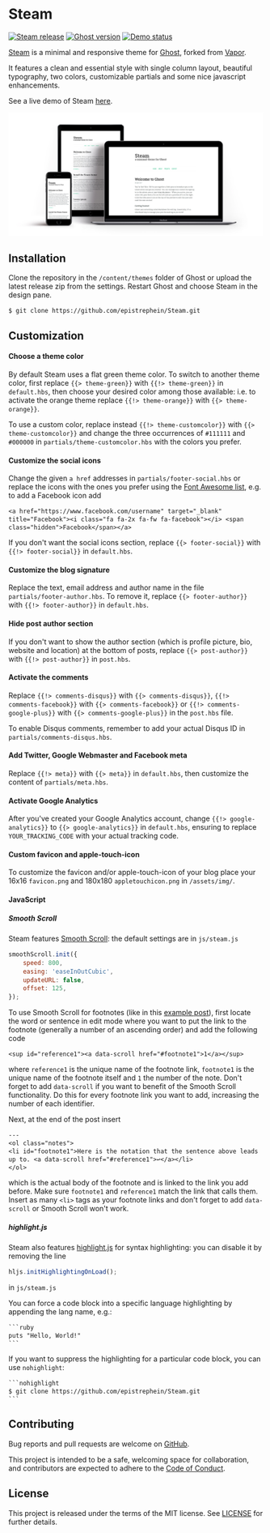 # Steam
[![Steam release](https://img.shields.io/github/release/epistrephein/Steam.svg?style=flat-square)](https://github.com/epistrephein/Steam/releases/latest)
[![Ghost version](https://img.shields.io/badge/ghost-v1.x-brightgreen.svg?style=flat-square)](https://github.com/TryGhost/Ghost)
[![Demo status](https://img.shields.io/website-online-offline-brightgreen-red/https/dev.epistrephe.in/steam.svg?label=demo&style=flat-square)](https://dev.epistrephe.in/steam)

[Steam](https://github.com/epistrephein/Steam) is a minimal and responsive theme for [Ghost](http://ghost.org/), forked from [Vapor](https://github.com/sethlilly/Vapor).

It features a clean and essential style with single column layout, beautiful typography, two colors, customizable partials and some nice javascript enhancements.

See a live demo of Steam [here](https://dev.epistrephe.in/steam).

[![Steam showcase](assets/screenshots/showcase-responsive.jpg)](https://dev.epistrephe.in/steam)

## Installation
Clone the repository in the `/content/themes` folder of Ghost or upload the latest release zip from the settings. Restart Ghost and choose Steam in the design pane.

    $ git clone https://github.com/epistrephein/Steam.git

## Customization

#### Choose a theme color
By default Steam uses a flat green theme color.
To switch to another theme color, first replace `{{> theme-green}}` with `{{!> theme-green}}` in `default.hbs`, then choose your desired color among those available: i.e. to activate the orange theme replace `{{!> theme-orange}}` with `{{> theme-orange}}`.

To use a custom color, replace instead `{{!> theme-customcolor}}` with `{{> theme-customcolor}}` and change the three occurrences of `#111111` and `#000000` in `partials/theme-customcolor.hbs` with the colors you prefer.

#### Customize the social icons
Change the given `a href` addresses in `partials/footer-social.hbs` or replace the icons with the ones you prefer using the [Font Awesome list](http://fortawesome.github.io/Font-Awesome/icons/), e.g. to add a Facebook icon add

    <a href="https://www.facebook.com/username" target="_blank" title="Facebook"><i class="fa fa-2x fa-fw fa-facebook"></i> <span class="hidden">Facebook</span></a>

If you don't want the social icons section, replace `{{> footer-social}}` with `{{!> footer-social}}` in `default.hbs`.

#### Customize the blog signature
Replace the text, email address and author name in the file `partials/footer-author.hbs`.
To remove it, replace `{{> footer-author}}` with `{{!> footer-author}}` in `default.hbs`.

#### Hide post author section
If you don't want to show the author section (which is profile picture, bio, website and location) at the bottom of posts, replace `{{> post-author}}` with `{{!> post-author}}` in `post.hbs`.

#### Activate the comments
Replace `{{!> comments-disqus}}` with `{{> comments-disqus}}`, `{{!> comments-facebook}}` with `{{> comments-facebook}}` or `{{!> comments-google-plus}}` with `{{> comments-google-plus}}` in the `post.hbs` file.

To enable Disqus comments, remember to add your actual Disqus ID in `partials/comments-disqus.hbs`.

#### Add Twitter, Google Webmaster and Facebook meta
Replace `{{!> meta}}` with `{{> meta}}` in `default.hbs`, then customize the content of `partials/meta.hbs`.

#### Activate Google Analytics
After you've created your Google Analytics account, change `{{!> google-analytics}}` to `{{> google-analytics}}` in `default.hbs`, ensuring to replace `YOUR_TRACKING_CODE` with your actual tracking code.

#### Custom favicon and apple-touch-icon
To customize the favicon and/or apple-touch-icon of your blog place your 16x16 `favicon.png` and 180x180 `appletouchicon.png` in `/assets/img/`.

#### JavaScript
##### Smooth Scroll
Steam features [Smooth Scroll](https://github.com/cferdinandi/smooth-scroll): the default settings are in `js/steam.js`

```javascript
smoothScroll.init({
    speed: 800,
    easing: 'easeInOutCubic',
    updateURL: false,
    offset: 125,
});
```

To use Smooth Scroll for footnotes (like in this [example post](https://dev.epistrephe.in/steam/welcome-to-ghost/)), first locate the word or sentence in edit mode where you want to put the link to the footnote (generally a number of an ascending order) and add the following code

    <sup id="reference1"><a data-scroll href="#footnote1">1</a></sup>

where `reference1` is the unique name of the footnote link, `footnote1` is the unique name of the footnote itself and `1` the number of the note. Don't forget to add `data-scroll` if you want to benefit of the Smooth Scroll functionality. Do this for every footnote link you want to add, increasing the number of each identifier.

Next, at the end of the post insert

    ---
    <ol class="notes">
    <li id="footnote1">Here is the notation that the sentence above leads up to. <a data-scroll href="#reference1">↩</a></li>
    </ol>

which is the actual body of the footnote and is linked to the link you add before. Make sure `footnote1` and `reference1` match the link that calls them. Insert as many `<li>` tags as your footnote links and don't forget to add `data-scroll` or Smooth Scroll won't work.

##### highlight.js
Steam also features [highlight.js](https://highlightjs.org) for syntax highlighting: you can disable it by removing the line

```javascript
hljs.initHighlightingOnLoad();
```

in `js/steam.js`

You can force a code block into a specific language highlighting by appending the lang name, e.g.:

    ```ruby
    puts "Hello, World!"
    ```

If you want to suppress the highlighting for a particular code block, you can use `nohighlight`:

    ```nohighlight
    $ git clone https://github.com/epistrephein/Steam.git
    ```

## Contributing
Bug reports and pull requests are welcome on [GitHub](https://github.com/epistrephein/Steam).

This project is intended to be a safe, welcoming space for collaboration, and contributors are expected to adhere to the [Code of Conduct](CODE_OF_CONDUCT.md).

## License
This project is released under the terms of the MIT license. See [LICENSE](LICENSE) for further details.
